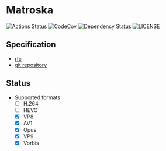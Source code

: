 # Matroska

[![Actions Status][actions badge]][actions]
[![CodeCov][codecov badge]][codecov]
[![Dependency Status][dependency badge]][dependency]
[![LICENSE][license badge]][license]

## Specification
- [rfc](https://datatracker.ietf.org/doc/draft-ietf-cellar-matroska/)
- [git repository](https://github.com/ietf-wg-cellar/matroska-specification)

## Status
- Supported formats
    - [ ] H.264
    - [ ] HEVC
    - [x] VP8
    - [x] AV1
    - [x] Opus
    - [x] VP9
    - [x] Vorbis

<!-- Links -->
[actions]: https://github.com/rust-av/matroska/actions
[codecov]: https://codecov.io/gh/rust-av/matroska
[dependency]: https://deps.rs/repo/github/rust-av/matroska
[license]: LICENSE

<!-- Badges -->
[actions badge]: https://github.com/rust-av/matroska/workflows/matroska/badge.svg
[codecov badge]: https://codecov.io/gh/rust-av/matroska/branch/master/graph/badge.svg
[dependency badge]: https://deps.rs/repo/github/rust-av/matroska/status.svg
[license badge]: https://img.shields.io/badge/license-MIT-blue.svg

